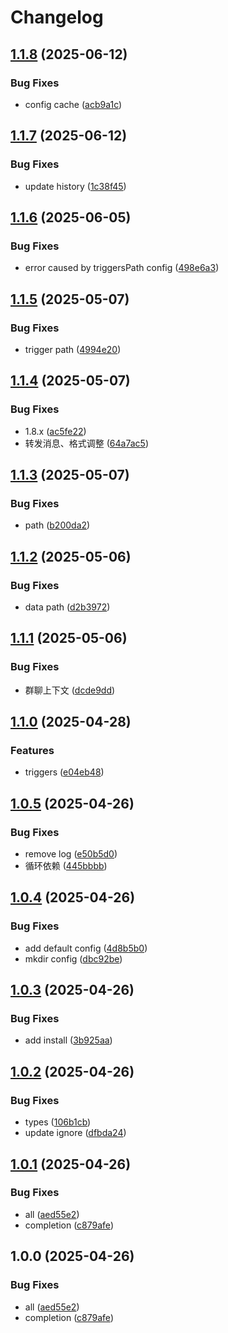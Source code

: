 # Changelog

## [1.1.8](https://github.com/ikechan8370/karin-plugin-chaite/compare/v1.1.7...v1.1.8) (2025-06-12)


### Bug Fixes

* config cache ([acb9a1c](https://github.com/ikechan8370/karin-plugin-chaite/commit/acb9a1c52dc6c91788c63aaa9008290b8d74d07e))

## [1.1.7](https://github.com/ikechan8370/karin-plugin-chaite/compare/v1.1.6...v1.1.7) (2025-06-12)


### Bug Fixes

* update history ([1c38f45](https://github.com/ikechan8370/karin-plugin-chaite/commit/1c38f452b1372dfab142ba16bfa2ae1c7f7d87a8))

## [1.1.6](https://github.com/ikechan8370/karin-plugin-chaite/compare/v1.1.5...v1.1.6) (2025-06-05)


### Bug Fixes

* error caused by triggersPath config ([498e6a3](https://github.com/ikechan8370/karin-plugin-chaite/commit/498e6a3659f8c26a1ff489b587c1594c4e2d937a))

## [1.1.5](https://github.com/ikechan8370/karin-plugin-chaite/compare/v1.1.4...v1.1.5) (2025-05-07)


### Bug Fixes

* trigger path ([4994e20](https://github.com/ikechan8370/karin-plugin-chaite/commit/4994e20ffa3c9219675d3f60eea5ee02a57a220c))

## [1.1.4](https://github.com/ikechan8370/karin-plugin-chaite/compare/v1.1.3...v1.1.4) (2025-05-07)


### Bug Fixes

* 1.8.x ([ac5fe22](https://github.com/ikechan8370/karin-plugin-chaite/commit/ac5fe221cfd1c90a1d6f7cb2665adff9eb56fcee))
* 转发消息、格式调整 ([64a7ac5](https://github.com/ikechan8370/karin-plugin-chaite/commit/64a7ac515de62959c140e2d24a8b65c76f184e5a))

## [1.1.3](https://github.com/ikechan8370/karin-plugin-chaite/compare/v1.1.2...v1.1.3) (2025-05-07)


### Bug Fixes

* path ([b200da2](https://github.com/ikechan8370/karin-plugin-chaite/commit/b200da24cd80c041ce195295caa482b71b02ec32))

## [1.1.2](https://github.com/ikechan8370/karin-plugin-chaite/compare/v1.1.1...v1.1.2) (2025-05-06)


### Bug Fixes

* data path ([d2b3972](https://github.com/ikechan8370/karin-plugin-chaite/commit/d2b3972fb75f10338e42f054b58cd64ddfb615b5))

## [1.1.1](https://github.com/ikechan8370/karin-plugin-chaite/compare/v1.1.0...v1.1.1) (2025-05-06)


### Bug Fixes

* 群聊上下文 ([dcde9dd](https://github.com/ikechan8370/karin-plugin-chaite/commit/dcde9dd7e0b91f98e636c90ef1299661a8996753))

## [1.1.0](https://github.com/ikechan8370/karin-plugin-chaite/compare/v1.0.5...v1.1.0) (2025-04-28)


### Features

* triggers ([e04eb48](https://github.com/ikechan8370/karin-plugin-chaite/commit/e04eb4846f1cbed38c22d73c92e36c36cff85966))

## [1.0.5](https://github.com/ikechan8370/karin-plugin-chaite/compare/v1.0.4...v1.0.5) (2025-04-26)


### Bug Fixes

* remove log ([e50b5d0](https://github.com/ikechan8370/karin-plugin-chaite/commit/e50b5d01adc4b6d3401af57111bfc96033f2bde2))
* 循环依赖 ([445bbbb](https://github.com/ikechan8370/karin-plugin-chaite/commit/445bbbb67e5f710677351ba3f93916066c01429e))

## [1.0.4](https://github.com/ikechan8370/karin-plugin-chaite/compare/v1.0.3...v1.0.4) (2025-04-26)


### Bug Fixes

* add default config ([4d8b5b0](https://github.com/ikechan8370/karin-plugin-chaite/commit/4d8b5b031e151167bbded5b91463bae94fc0e0e5))
* mkdir config ([dbc92be](https://github.com/ikechan8370/karin-plugin-chaite/commit/dbc92be4b3c0a35cff67d529738fb816bd86f279))

## [1.0.3](https://github.com/ikechan8370/karin-plugin-chaite/compare/v1.0.2...v1.0.3) (2025-04-26)


### Bug Fixes

* add install ([3b925aa](https://github.com/ikechan8370/karin-plugin-chaite/commit/3b925aac51814891e43fc26eb36f6c3a3a2630aa))

## [1.0.2](https://github.com/ikechan8370/karin-plugin-chaite/compare/v1.0.1...v1.0.2) (2025-04-26)


### Bug Fixes

* types ([106b1cb](https://github.com/ikechan8370/karin-plugin-chaite/commit/106b1cb7beb766c8c5cca3ee679d92410ed07acb))
* update ignore ([dfbda24](https://github.com/ikechan8370/karin-plugin-chaite/commit/dfbda246f46e5c24dbe28fdd01731834b138f89e))

## [1.0.1](https://github.com/ikechan8370/karin-plugin-chaite/compare/v1.0.0...v1.0.1) (2025-04-26)


### Bug Fixes

* all ([aed55e2](https://github.com/ikechan8370/karin-plugin-chaite/commit/aed55e2fee90a0a110c7d9716a75930f33d92efe))
* completion ([c879afe](https://github.com/ikechan8370/karin-plugin-chaite/commit/c879afe7f472719b43e65fbfc9d73826297c478a))

## 1.0.0 (2025-04-26)


### Bug Fixes

* all ([aed55e2](https://github.com/ikechan8370/karin-plugin-chaite/commit/aed55e2fee90a0a110c7d9716a75930f33d92efe))
* completion ([c879afe](https://github.com/ikechan8370/karin-plugin-chaite/commit/c879afe7f472719b43e65fbfc9d73826297c478a))
